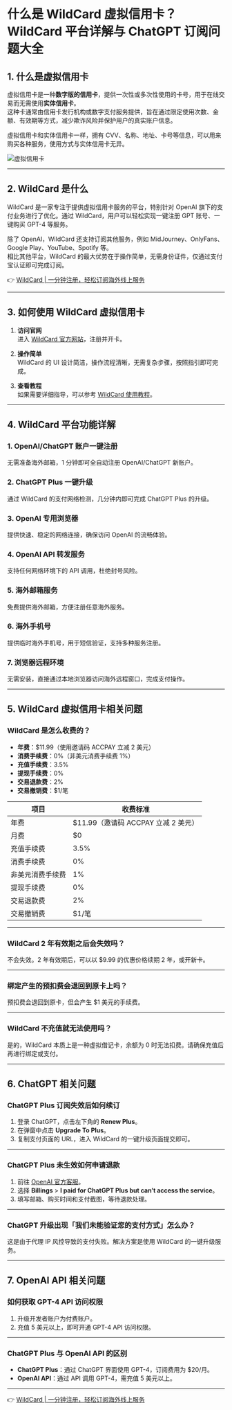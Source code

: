 # 什么是 WildCard 虚拟信用卡？WildCard 平台详解与 ChatGPT 订阅问题大全

## 1. 什么是虚拟信用卡

虚拟信用卡是一种**数字版的信用卡**，提供一次性或多次性使用的卡号，用于在线交易而无需使用**实体信用卡**。  
这种卡通常由信用卡发行机构或数字支付服务提供，旨在通过限定使用次数、金额、有效期等方式，减少欺诈风险并保护用户的真实账户信息。

虚拟信用卡和实体信用卡一样，拥有 CVV、名称、地址、卡号等信息，可以用来购买各种服务，使用方式与实体信用卡无异。

![虚拟信用卡](https://pic1.zhimg.com/80/v2-ed4af2ccca911e9d326a1ba93c5cb028_720w.webp)

---

## 2. WildCard 是什么

WildCard 是一家专注于提供虚拟信用卡服务的平台，特别针对 OpenAI 旗下的支付业务进行了优化。通过 WildCard，用户可以轻松实现一键注册 GPT 账号、一键购买 GPT-4 等服务。

除了 OpenAI，WildCard 还支持订阅其他服务，例如 MidJourney、OnlyFans、Google Play、YouTube、Spotify 等。  
相比其他平台，WildCard 的最大优势在于操作简单，无需身份证件，仅通过支付宝认证即可完成订阅。

👉 [WildCard | 一分钟注册，轻松订阅海外线上服务](https://bit.ly/bewildcard)

---

## 3. 如何使用 WildCard 虚拟信用卡

1. **访问官网**  
   进入 [WildCard 官方网站](https://bit.ly/bewildcard)，注册并开卡。

2. **操作简单**  
   WildCard 的 UI 设计简洁，操作流程清晰，无需复杂步骤，按照指引即可完成。

3. **查看教程**  
   如果需要详细指导，可以参考 [WildCard 使用教程](https://bit.ly/bewildcard)。

---

## 4. WildCard 平台功能详解

### 1. OpenAI/ChatGPT 账户一键注册
无需准备海外邮箱，1 分钟即可全自动注册 OpenAI/ChatGPT 新账户。

### 2. ChatGPT Plus 一键升级
通过 WildCard 的支付网络检测，几分钟内即可完成 ChatGPT Plus 的升级。

### 3. OpenAI 专用浏览器
提供快速、稳定的网络连接，确保访问 OpenAI 的流畅体验。

### 4. OpenAI API 转发服务
支持任何网络环境下的 API 调用，杜绝封号风险。

### 5. 海外邮箱服务
免费提供海外邮箱，方便注册任意海外服务。

### 6. 海外手机号
提供临时海外手机号，用于短信验证，支持多种服务注册。

### 7. 浏览器远程环境
无需安装，直接通过本地浏览器访问海外远程窗口，完成支付操作。

---

## 5. WildCard 虚拟信用卡相关问题

### WildCard 是怎么收费的？

- **年费**：$11.99（使用邀请码 ACCPAY 立减 2 美元）
- **消费手续费**：0%（非美元消费手续费 1%）
- **充值手续费**：3.5%
- **提现手续费**：0%
- **交易退款费**：2%
- **交易撤销费**：$1/笔

| 项目                     | 收费标准                     |
|--------------------------|------------------------------|
| 年费                     | $11.99（邀请码 ACCPAY 立减 2 美元） |
| 月费                     | $0                           |
| 充值手续费               | 3.5%                         |
| 消费手续费               | 0%                           |
| 非美元消费手续费         | 1%                           |
| 提现手续费               | 0%                           |
| 交易退款费               | 2%                           |
| 交易撤销费               | $1/笔                        |

---

### WildCard 2 年有效期之后会失效吗？

不会失效。2 年有效期后，可以以 $9.99 的优惠价格续期 2 年，或开新卡。

---

### 绑定产生的预扣费会退回到原卡上吗？

预扣费会退回到原卡，但会产生 $1 美元的手续费。

---

### WildCard 不充值就无法使用吗？

是的，WildCard 本质上是一种虚拟借记卡，余额为 0 时无法扣费。请确保充值后再进行绑定或支付。

---

## 6. ChatGPT 相关问题

### ChatGPT Plus 订阅失效后如何续订

1. 登录 ChatGPT，点击左下角的 **Renew Plus**。
2. 在弹窗中点击 **Upgrade To Plus**。
3. 复制支付页面的 URL，进入 WildCard 的一键升级页面提交即可。

---

### ChatGPT Plus 未生效如何申请退款

1. 前往 [OpenAI 官方客服](https://help.openai.com/)。
2. 选择 **Billings** > **I paid for ChatGPT Plus but can’t access the service**。
3. 填写邮箱、购买时间和支付截图，等待退款处理。

---

### ChatGPT 升级出现「我们未能验证您的支付方式」怎么办？

这是由于代理 IP 风控导致的支付失败。解决方案是使用 WildCard 的一键升级服务。

---

## 7. OpenAI API 相关问题

### 如何获取 GPT-4 API 访问权限

1. 升级开发者账户为付费账户。
2. 充值 5 美元以上，即可开通 GPT-4 API 访问权限。

---

### ChatGPT Plus 与 OpenAI API 的区别

- **ChatGPT Plus**：通过 ChatGPT 界面使用 GPT-4，订阅费用为 $20/月。
- **OpenAI API**：通过 API 调用 GPT-4，需充值 5 美元以上。

---

👉 [WildCard | 一分钟注册，轻松订阅海外线上服务](https://bit.ly/bewildcard)
